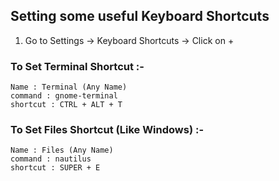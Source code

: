 ## Setting some useful Keyboard Shortcuts

1. Go to Settings -> Keyboard Shortcuts -> Click on + 

### To Set Terminal Shortcut :-
    Name : Terminal (Any Name)
    command : gnome-terminal
    shortcut : CTRL + ALT + T
    
### To Set Files Shortcut (Like Windows) :-
    Name : Files (Any Name)
    command : nautilus
    shortcut : SUPER + E
